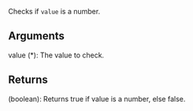 Checks if `value` is a number.


## Arguments
value (*): The value to check.


## Returns
(boolean): Returns true if value is a number, else false.
